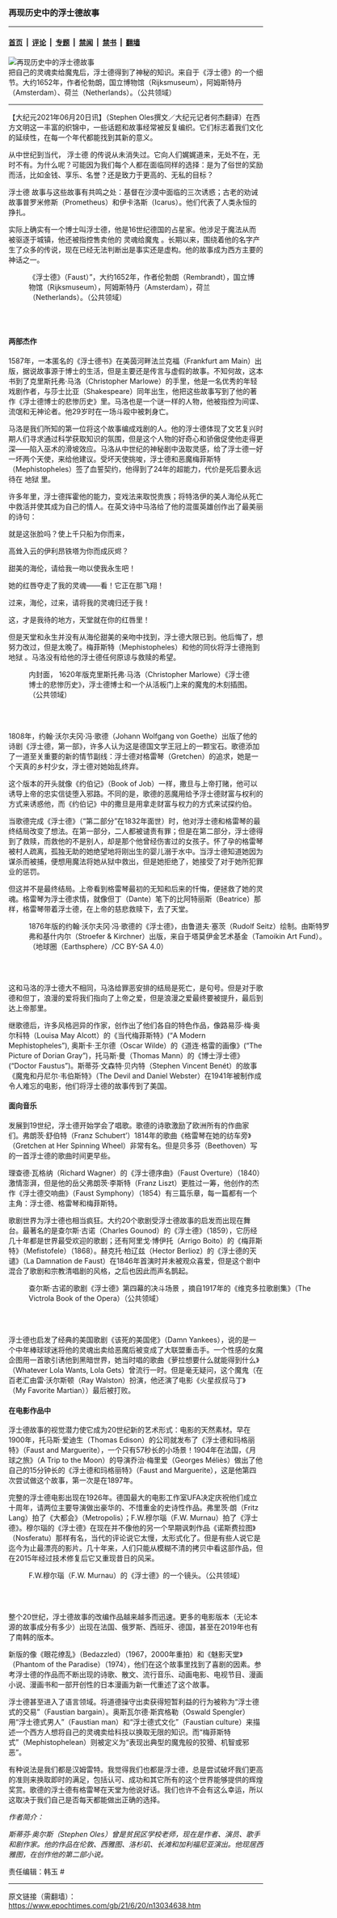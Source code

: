 ### 再现历史中的浮士德故事

---

#### [首页](../../../..?n13034638) &nbsp;|&nbsp; [评论](../../../../../epoch-comment?n13034638) &nbsp;|&nbsp; [专题](../../../../../epoch-special?n13034638) &nbsp;|&nbsp; [禁闻](../../../../../epoch-news?n13034638) &nbsp;|&nbsp; [禁书](../../../../../books?n13034638) &nbsp;|&nbsp; [翻墙](https://github.com/gfw-breaker/nogfw/blob/master/README.md?n13034638)


<div><img alt="再现历史中的浮士德故事" class="attachment-djy_600_400 size-djy_600_400 wp-post-image" src="https://i.epochtimes.com/assets/uploads/2021/06/id13034827-5_26_faust-by-rembrandt_-1200x820-600x400.jpg"/>
<div class="caption">
 把自己的灵魂卖给魔鬼后，浮士德得到了神秘的知识。来自于《浮士德》的一个细节。大约1652年，作者伦勃朗，国立博物馆（Rijksmuseum），阿姆斯特丹（Amsterdam）、荷兰（Netherlands）。（公共领域）
</div></div><hr/><div class="post_content" id="artbody" itemprop="articleBody">
 <!-- article content begin -->
 <p>
  【大纪元2021年06月20日讯】（Stephen Oles撰文／大纪元记者何杰翻译）在西方文明这一丰富的织锦中，一些话题和故事经常被反复编织。它们标志着我们文化的延续性，在每一个年代都能找到其新的意义。
 </p>
 <p>
  从中世纪到当代，
  <ok href="https://www.epochtimes.com/gb/tag/%E6%B5%AE%E5%A3%AB%E5%BE%B7.html">
   浮士德
  </ok>
  的传说从未消失过。它向人们娓娓道来，无处不在，无​​时不有。为什么呢？可能因为我们每个人都在面临同样的选择：是为了俗世的奖励而活，比如金钱、享乐、名誉？还是致力于更高的、无私的目标？
 </p>
 <p>
  <ok href="https://www.epochtimes.com/gb/tag/%E6%B5%AE%E5%A3%AB%E5%BE%B7.html">
   浮士德
  </ok>
  故事与这些故事有共鸣之处：基督在沙漠中面临的三次诱惑；古老的劝诫故事普罗米修斯（Prometheus）和伊卡洛斯（Icarus）。他们代表了人类永恒的挣扎。
 </p>
 <p>
  实际上确实有一个博士叫浮士德，他是16世纪德国的占星家。他涉足于魔法从而被驱逐于城镇，他还被指控售卖他的
  <ok href="https://www.epochtimes.com/gb/tag/%E7%81%B5%E9%AD%82%E7%BB%99%E9%AD%94%E9%AC%BC.html">
   灵魂给魔鬼
  </ok>
  。长期以来，围绕着他的名字产生了众多的传说，现在已经无法判断出是事实还是虚构。他的故事成为西方主要的神话之一。
 </p>
 <figure aria-describedby="caption-attachment-13034832" class="wp-caption aligncenter" id="attachment_13034832" style="width: 450px">
  <ok href="https://i.epochtimes.com/assets/uploads/2021/06/id13034832-5_26_faust-by-rembrandt-600x782.jpg" target="_blank">
   <img alt="" class="wp-image-13034832" src="https://i.epochtimes.com/assets/uploads/2021/06/id13034832-5_26_faust-by-rembrandt-600x782-600x782.jpg"/>
  </ok>
  <br/><figcaption class="wp-caption-text" id="caption-attachment-13034832">
   《浮士德》（Faust）”，大约1652年，作者伦勃朗（Rembrandt），国立博物馆（Rijksmuseum），阿姆斯特丹（Amsterdam），荷兰（Netherlands）。（公共领域）
  </figcaption><br/>
 </figure><br/>
 <h4>
  两部杰作
 </h4>
 <p>
  1587年，一本匿名的《浮士德书》在美茵河畔法兰克福（Frankfurt am Main）出版，据说故事源于博士的生活，但是主要还是传言与虚假的故事。不知何故，这本书到了克里斯托弗·马洛（Christopher Marlowe）的手里，他是一名优秀的年轻戏剧作者，与莎士比亚（Shakespeare）同年出生，他把这些故事写到了他的著作《浮士德博士的悲惨历史》里。马洛也是一个谜一样的人物，他被指控为间谍、流氓和无神论者。他29岁时在一场斗殴中被刺身亡。
 </p>
 <p>
  马洛是我们所知的第一位将这个故事编成戏剧的人。他的浮士德体现了文艺复兴时期人们寻求通过科学获取知识的氛围，但是这个人物的好奇心和骄傲促使他走得更深——陷入巫术的滑坡效应。马洛从中世纪的神秘剧中汲取灵感，给了浮士德一好一坏两个天使，来给他建议。受坏天使挑唆，浮士德和恶魔梅菲斯特（Mephistopheles）签了血誓契约，他得到了24年的超能力，代价是死后要永远待在
  <ok href="https://www.epochtimes.com/gb/tag/%E5%9C%B0%E7%8B%B1.html">
   地狱
  </ok>
  里。
 </p>
 <p>
  许多年里，浮士德挥霍他的能力，变戏法来取悦贵族；将特洛伊的美人海伦从死亡中救活并使其成为自己的情人。在英文诗中马洛给了他的混蛋英雄创作出了最美丽的诗句：
 </p>
 <p>
  就是这张脸吗？使上千只船为你而来，
 </p>
 <p>
  高耸入云的伊利昂铁塔为你而成灰烬？
 </p>
 <p>
  甜美的海伦，请给我一吻以使我永生吧！
 </p>
 <p>
  她的红唇夺走了我的灵魂——看！它正在那飞翔！
 </p>
 <p>
  过来，海伦，过来，请将我的灵魂归还于我！
 </p>
 <p>
  这，才是我待的地方，天堂就在你的红唇里！
 </p>
 <p>
  但是天堂和永生并没有从海伦甜美的亲吻中找到，浮士德大限已到。他后悔了，想努力改过，但是太晚了。梅菲斯特（Mephistopheles）和他的同伙将浮士德拖到
  <ok href="https://www.epochtimes.com/gb/tag/%E5%9C%B0%E7%8B%B1.html">
   地狱
  </ok>
  。马洛没有给他的浮士德任何原谅与救赎的希望。
 </p>
 <figure aria-describedby="caption-attachment-13034860" class="wp-caption aligncenter" id="attachment_13034860" style="width: 450px">
  <ok href="https://i.epochtimes.com/assets/uploads/2021/06/id13034860-5_26_the-tragical-history-of-doctor-faustus-from-the-quarto-of-1620-by-christopher-marlowe-600x850.jpg" target="_blank">
   <img alt="" class="wp-image-13034860" src="https://i.epochtimes.com/assets/uploads/2021/06/id13034860-5_26_the-tragical-history-of-doctor-faustus-from-the-quarto-of-1620-by-christopher-marlowe-600x850-600x850.jpg"/>
  </ok>
  <br/><figcaption class="wp-caption-text" id="caption-attachment-13034860">
   内封面， 1620年版克里斯托弗‧马洛（Christopher Marlowe）《浮士德博士的悲惨历史》，浮士德博士和一个从活板门上来的魔鬼的木刻插图。（公共领域）
  </figcaption><br/>
 </figure><br/>
 <p>
  1808年，约翰‧沃尔夫冈‧冯‧歌德（Johann Wolfgang von Goethe）出版了他的诗剧《浮士德，第一部》，许多人认为这是德国文学王冠上的一颗宝石。歌德添加了一道至关重要的新的情节副线：浮士德对格雷琴（Gretchen）的追求，她是一个天真的乡村少女，浮士德对她始乱终弃。
 </p>
 <p>
  这个版本的开头就像《约伯记》（Book of Job）一样，撒旦与上帝打赌，他可以诱导上帝的忠实信徒堕入邪路。不同的是，歌德的恶魔用给予浮士德财富与权利的方式来诱惑他，而《约伯记》中的撒旦是用拿走财富与权力的方式来试探约伯。
 </p>
 <p>
  当歌德完成《浮士德》（“第二部分”在1832年面世）时，他对浮士德和格雷琴的最终结局改变了想法。在第一部分，二人都被谴责有罪；但是在第二部分，浮士德得到了救赎，而救他的不是别人，却是那个他曾经伤害过的女孩子。怀了孕的格雷琴被村人疏离，孤独无助的她绝望地将刚出生的婴儿溺于水中。当浮士德知道她因为谋杀而被捕，便想用魔法将她从狱中救出，但是她拒绝了，她接受了对于她所犯罪业的惩罚。
 </p>
 <p>
  但这并不是最终结局。上帝看到格雷琴最初的无知和后来的忏悔，便拯救了她的灵魂。格雷琴为浮士德求情，就像但丁（Dante）笔下的比阿特丽斯（Beatrice）那样，格雷琴带着浮士德，在上帝的慈悲救赎下，去了天堂。
 </p>
 <figure aria-describedby="caption-attachment-13034856" class="wp-caption aligncenter" id="attachment_13034856" style="width: 600px">
  <ok href="https://i.epochtimes.com/assets/uploads/2021/06/id13034856-5_26_Faust_1876_Faust_by_Goethe_from_Tamoikin_Art_Fund-600x377.jpg" target="_blank">
   <img alt="" class="size-large wp-image-13034856" src="https://i.epochtimes.com/assets/uploads/2021/06/id13034856-5_26_Faust_1876_Faust_by_Goethe_from_Tamoikin_Art_Fund-600x377-600x377.jpg"/>
  </ok>
  <br/><figcaption class="wp-caption-text" id="caption-attachment-13034856">
   1876年版的约翰‧沃尔夫冈‧冯‧歌德的《浮士德》，由鲁道夫‧塞茨（Rudolf Seitz）绘制。由斯特罗弗和基什内尔（Stroefer &amp; Kirchner）出版，来自于塔莫伊金艺术基金（Tamoikin Art Fund）。（地球圈（Earthsphere）/CC BY-SA 4.0）
  </figcaption><br/>
 </figure><br/>
 <p>
  这和马洛的浮士德大不相同，马洛给罪恶安排的结局是死亡，是句号。但是对于歌德和但丁，浪漫的爱将我们指向了上帝之爱，但是浪漫之爱最终要被提升，最后到达上帝那里。
 </p>
 <p>
  继歌德后，许多风格迥异的作家，创作出了他们各自的特色作品，像路易莎‧梅‧奥尔科特（Louisa May Alcott）的《当代梅菲斯特》(“A Modern Mephistopheles”), 奥斯卡‧王尔德（Oscar Wilde）的《道连‧格雷的画像》(“The Picture of Dorian Gray”)，托马斯‧曼（Thomas Mann）的《博士浮士德》(“Doctor Faustus”)。斯蒂芬‧文森特‧贝内特（Stephen Vincent Benét）的故事《魔鬼和丹尼尔‧韦伯斯特》（The Devil and Daniel Webster）在1941年被制作成令人难忘的电影，他们将浮士德的故事传到了美国。
 </p>
 <h4>
  面向音乐
 </h4>
 <p>
  发展到19世纪，浮士德开始学会了唱歌。歌德的诗歌激励了欧洲所有的作曲家们。弗朗茨‧舒伯特（Franz Schubert’）1814年的歌曲《格雷琴在她的纺车旁》（Gretchen at Her Spinning Wheel）非常有名。但是贝多芬（Beethoven）写的一首浮士德的歌曲时间更早些。
 </p>
 <p>
  理查德‧瓦格纳（Richard Wagner）的《浮士德序曲》（Faust Overture）（1840）激情澎湃，但是他的岳父弗朗茨‧李斯特（Franz Liszt）更胜过一筹，他创作的杰作《浮士德交响曲》（Faust Symphony）（1854）有三篇乐章，每一篇都有一个主角：浮士德、格雷琴和梅菲斯特。
 </p>
 <p>
  歌剧世界为浮士德也相当疯狂。大约20个歌剧受浮士德故事的启发而出现在舞台。最著名的是查尔斯‧古诺（Charles Gounod）的《浮士德》（1859），它历经几十年都是世界最受欢迎的歌剧；还有阿里戈‧博伊托（Arrigo Boito）的《梅菲斯特》（Mefistofele）（1868）。赫克托‧柏辽兹（Hector Berlioz）的《浮士德的天谴》（La Damnation de Faust）在1846年首演时并未被观众喜爱，但是这个剧中混合了歌剧和宗教清唱剧的风格，之后也因此而声名鹊起。
 </p>
 <figure aria-describedby="caption-attachment-13034873" class="wp-caption aligncenter" id="attachment_13034873" style="width: 600px">
  <ok href="https://i.epochtimes.com/assets/uploads/2021/06/id13034873-5_26_Gounod_-_Faust_act_IV_-_Duel_scene_-_The_Victrola_book_of_the_opera-600x438.jpg" target="_blank">
   <img alt="" class="size-large wp-image-13034873" src="https://i.epochtimes.com/assets/uploads/2021/06/id13034873-5_26_Gounod_-_Faust_act_IV_-_Duel_scene_-_The_Victrola_book_of_the_opera-600x438-600x438.jpg"/>
  </ok>
  <br/><figcaption class="wp-caption-text" id="caption-attachment-13034873">
   查尔斯‧古诺的歌剧《浮士德》第四幕的决斗场景 ，摘自1917年的《维克多拉歌剧集》（The Victrola Book of the Opera）（公共领域）
  </figcaption><br/>
 </figure><br/>
 <p>
  浮士德也启发了经典的美国歌剧《该死的美国佬》（Damn Yankees），说的是一个中年棒球球迷将他的灵魂出卖给恶魔后被变成了大联盟重击手。一个性感的女魔企图用一首歌引诱他到黑暗世界，她当时唱的歌曲《萝拉想要什么就能得到什么》（Whatever Lola Wants, Lola Gets）曾流行一时。但是毫无疑问，这个魔鬼（在百老汇由雷‧沃尔斯顿（Ray Walston）扮演，他还演了电影《火星叔叔马丁》（My Favorite Martian））最后被打败。
 </p>
 <h4>
  在电影作品中
 </h4>
 <p>
  浮士德故事的视觉潜力使它成为20世纪新的艺术形式：电影的天然素材。早在1900年，托马斯‧爱迪生（Thomas Edison）的公司就发布了《浮士德和玛格丽特》（Faust and Marguerite），一个只有57秒长的小场景！1904年在法国，《月球之旅》（A Trip to the Moon）的导演乔治‧梅里爱（Georges Méliès）做出了他自己的15分钟长的《浮士德和玛格丽特》（Faust and Marguerite），这是他第四次尝试做这个故事，第一次是在1897年。
 </p>
 <p>
  完整的浮士德电影出现在1926年。德国最大的电影工作室UFA决定庆祝他们成立十周年，请两位主要导演做出豪华的、不惜重金的史诗性作品。弗里茨‧朗（Fritz Lang）拍了《大都会》（Metropolis）；F.W.穆尔瑙（F.W. Murnau）拍了《浮士德》。穆尔瑙的《浮士德》在现在并不像他的另一个早期讽刺作品《诺斯费拉图》（Nosferatu）那样有名，当代的评论说它太慢，太形式化了。但是有些人说它是迄今为止最漂亮的影片。几十年来，人们只能从模糊不清的拷贝中看这部作品，但在2015年经过技术修复后它又重现昔日的风采。
 </p>
 <figure aria-describedby="caption-attachment-13034878" class="wp-caption aligncenter" id="attachment_13034878" style="width: 600px">
  <ok href="https://i.epochtimes.com/assets/uploads/2021/06/id13034878-5_26_Faust-from-F.W.-Murnau-600x446.jpg" target="_blank">
   <img alt="" class="size-large wp-image-13034878" src="https://i.epochtimes.com/assets/uploads/2021/06/id13034878-5_26_Faust-from-F.W.-Murnau-600x446-600x446.jpg"/>
  </ok>
  <br/><figcaption class="wp-caption-text" id="caption-attachment-13034878">
   F.W.穆尔瑙（F.W. Murnau）的《浮士德》的一个镜头。（公共领域）
  </figcaption><br/>
 </figure><br/>
 <p>
  整个20世纪，浮士德故事的改编作品越来越多而迅速。更多的电影版本（无论本源的故事成分有多少）出现在法国、俄罗斯、西班牙、德国，甚至在2019年也有了南韩的版本。
 </p>
 <p>
  新版的像《眼花缭乱》（Bedazzled）（1967，2000年重拍）和《魅影天堂》（Phantom of the Paradise）（1974），他们在这个故事里找到了喜剧的因素。参考浮士德的作品而不断出现的诗歌、散文、流行音乐、动画电影、电视节目、漫画小说、漫画书和一部开创性的日本漫画为新一代重述了这个故事。
 </p>
 <p>
  浮士德甚至进入了语言领域。将道德操守出卖获得短暂利益的行为被称为“浮士德式的交易”（Faustian bargain）。奥斯瓦尔德‧斯宾格勒（Oswald Spengler）用“浮士德式男人”（Faustian man）和“浮士德式文化”（Faustian culture）来描述一个西方人想将自己的灵魂卖给科技以换取无限的知识。而“梅菲斯特式”（Mephistophelean）则被定义为“表现出典型的魔鬼般的狡猾、机智或邪恶”。
 </p>
 <p>
  有种说法是我们都是汉姆雷特。我觉得我们也都是浮士德，总是尝试破坏我们更高的准则来换取即时的满足，包括认可、成功和其它所有的这个世界能够提供的辉煌奖赏。歌德的浮士德有格雷琴在天堂为他说好话。我们也许不会有这么幸运，所以这取决于我们自己是否每天都能做出正确的选择。
 </p>
 <p>
  <em>
   作者简介：
  </em>
 </p>
 <p>
  <em>
   斯蒂芬‧奥尔斯（Stephen Oles）曾是贫民区学校老师，现在是作者、演员、歌手和剧作家。他的作品在伦敦、西雅图、洛杉矶、长滩和加利福尼亚演出。他现居西雅图，在创作他的第二部小说。
  </em>
 </p>
 <p>
  责任编辑：韩玉 #
 </p>
 <!-- article content end -->
 <div id="below_article_ad">
 </div>
</div>


---

原文链接（需翻墙）：https://www.epochtimes.com/gb/21/6/20/n13034638.htm
